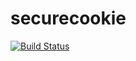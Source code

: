 securecookie
============
[![Build Status](https://travis-ci.org/gorilla/securecookie.png?branch=master)](https://travis-ci.org/gorilla/securecookie)
